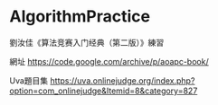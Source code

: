 # AlgorithmPractice
劉汝佳《算法竞赛入门经典（第二版）》練習

網址
https://code.google.com/archive/p/aoapc-book/

Uva題目集
https://uva.onlinejudge.org/index.php?option=com_onlinejudge&Itemid=8&category=827
